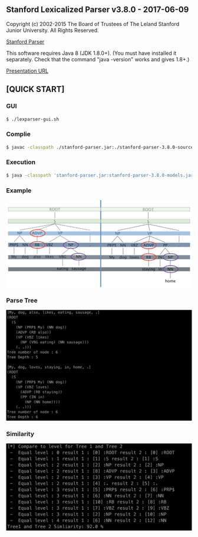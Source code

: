 Stanford Lexicalized Parser v3.8.0 - 2017-06-09
-----------------------------------------------

Copyright (c) 2002-2015 The Board of Trustees of The Leland Stanford Junior
University. All Rights Reserved.

[Stanford Parser](https://nlp.stanford.edu/software/lex-parser.shtml)

This software requires Java 8 (JDK 1.8.0+).  (You must have installed it
separately. Check that the command "java -version" works and gives 1.8+.)

[Presentation URL](https://docs.google.com/presentation/d/1thaVUe1AJXHzA_Sr1ZsDIALL8PkUm57DuSTufkJS1nM/edit?usp=sharing)

## [QUICK START]
### GUI
```sh
$ ./lexparser-gui.sh
```
### Complie
```sh
$ javac -classpath ./stanford-parser.jar:./stanford-parser-3.8.0-sources.jar:./stanford-parser-3.8.0-models.jar ParserTreeSimilarity.java
```

### Execution
```sh
$ java -classpath 'stanford-parser.jar:stanford-parser-3.8.0-models.jar:slf4j-api.jar:ejml-0.23.jar:' ParserTreeSimilarity edu/stanford/nlp/models/lexparser/englishPCFG.ser.gz data/test-1.txtenglishRNN.ser.gz data/test.txt
```
### Example
![img](figure/presentation.jpeg)

### Parse Tree
![img](figure/parser-tree.jpeg)

### Similarity
![img](figure/similarity.jpeg)
